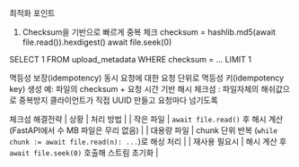 

최적화 포인트
1. Checksum을 기반으로 빠르게 중복 체크
checksum = hashlib.md5(await file.read()).hexdigest()
await file.seek(0)

SELECT 1 FROM upload_metadata WHERE checksum = ... LIMIT 1


멱등성 보장(idempotency)
동시 요청에 대한 요청 단위로 멱등성 키(idempotency key) 생성
예: 파일의 checksum + 요청 시간 기반 해시
체크섬 : 파일자체의 해쉬값으로 중복방지
클라이언트가 직접 UUID 만들고 요청마다 넘기도록


체크섬 해결전략
| 상황            | 처리 방법                                                                 |
| 작은 파일     | `await file.read()` 후 해시 계산 (FastAPI에서 수 MB 파일은 무리 없음)       |
| 대용량 파일   | chunk 단위 반복 (`while chunk := await file.read(n): ...`)로 해싱 처리      |
| 재사용 필요시 | 해시 계산 후 `await file.seek(0)` 호출해 스트림 초기화                      |
